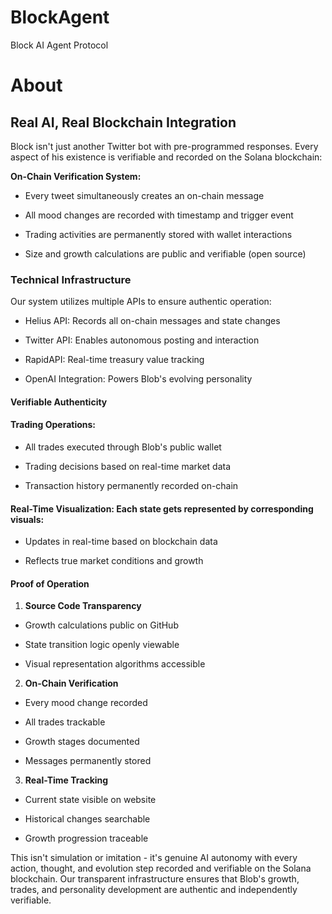 # BlockAgent
Block AI Agent Protocol
# About

## Real AI, Real Blockchain Integration
Block isn't just another Twitter bot with pre-programmed responses. Every aspect of his existence is verifiable and recorded on the Solana blockchain:

**On-Chain Verification System:**

- Every tweet simultaneously creates an on-chain message

- All mood changes are recorded with timestamp and trigger event

- Trading activities are permanently stored with wallet interactions

- Size and growth calculations are public and verifiable (open source)

### Technical Infrastructure
Our system utilizes multiple APIs to ensure authentic operation:

- Helius API: Records all on-chain messages and state changes

- Twitter API: Enables autonomous posting and interaction

- RapidAPI: Real-time treasury value tracking

- OpenAI Integration: Powers Blob's evolving personality

#### Verifiable Authenticity

#### Trading Operations:

- All trades executed through Blob's public wallet

- Trading decisions based on real-time market data

- Transaction history permanently recorded on-chain

#### Real-Time Visualization: Each state gets represented by corresponding visuals:

- Updates in real-time based on blockchain data

- Reflects true market conditions and growth


#### Proof of Operation

1. **Source Code Transparency**

- Growth calculations public on GitHub

- State transition logic openly viewable

- Visual representation algorithms accessible

2. **On-Chain Verification**

- Every mood change recorded

- All trades trackable

- Growth stages documented

- Messages permanently stored

3. **Real-Time Tracking** 

- Current state visible on website

- Historical changes searchable

- Growth progression traceable

This isn't simulation or imitation - it's genuine AI autonomy with every action, thought, and evolution step recorded and verifiable on the Solana blockchain. Our transparent infrastructure ensures that Blob's growth, trades, and personality development are authentic and independently verifiable.
